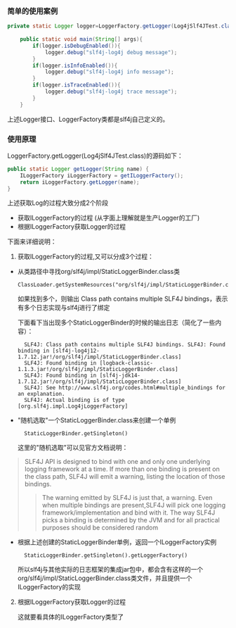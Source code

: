### 简单的使用案例
```java (type)
private static Logger logger=LoggerFactory.getLogger(Log4jSlf4JTest.class);
    
    public static void main(String[] args){
        if(logger.isDebugEnabled()){
            logger.debug("slf4j-log4j debug message");
        }
        if(logger.isInfoEnabled()){
            logger.debug("slf4j-log4j info message");
        }
        if(logger.isTraceEnabled()){
            logger.debug("slf4j-log4j trace message");
        }
    }
```   
上述Logger接口、LoggerFactory类都是slf4j自己定义的。

### 使用原理
    
LoggerFactory.getLogger(Log4jSlf4JTest.class)的源码如下：
```java (type)
public static Logger getLogger(String name) {
    ILoggerFactory iLoggerFactory = getILoggerFactory();
    return iLoggerFactory.getLogger(name);
}
```
上述获取Log的过程大致分成2个阶段
+ 获取ILoggerFactory的过程 (从字面上理解就是生产Logger的工厂)
+ 根据ILoggerFactory获取Logger的过程

下面来详细说明：
1. 获取ILoggerFactory的过程,又可以分成3个过程：
+ 从类路径中寻找org/slf4j/impl/StaticLoggerBinder.class类
  
      ClassLoader.getSystemResources("org/slf4j/impl/StaticLoggerBinder.class")
  
  如果找到多个，则输出 Class path contains multiple SLF4J bindings，表示有多个日志实现与slf4j进行了绑定
  
  下面看下当出现多个StaticLoggerBinder的时候的输出日志（简化了一些内容）：
   
        SLF4J: Class path contains multiple SLF4J bindings. SLF4J: Found binding in [slf4j-log4j12-1.7.12.jar!/org/slf4j/impl/StaticLoggerBinder.class] 
        SLF4J: Found binding in [logback-classic-1.1.3.jar!/org/slf4j/impl/StaticLoggerBinder.class] 
        SLF4J: Found binding in [slf4j-jdk14-1.7.12.jar!/org/slf4j/impl/StaticLoggerBinder.class] 
        SLF4J: See http://www.slf4j.org/codes.html#multiple_bindings for an explanation. 
        SLF4J: Actual binding is of type [org.slf4j.impl.Log4jLoggerFactory]
        
+ "随机选取"一个StaticLoggerBinder.class来创建一个单例

        StaticLoggerBinder.getSingleton()

    这里的"随机选取"可以见官方文档说明：
> SLF4J API is designed to bind with one and only one underlying logging framework at a time. If more than one binding is present on the class path, SLF4J will emit a warning, listing the location of those bindings.
  >>The warning emitted by SLF4J is just that, a warning. Even when multiple bindings are present,SLF4J will pick one logging framework/implementation and bind with it. The way SLF4J picks a binding is determined by the JVM and for all practical purposes should be considered random
 
+ 根据上述创建的StaticLoggerBinder单例，返回一个ILoggerFactory实例

        StaticLoggerBinder.getSingleton().getLoggerFactory()

  所以slf4j与其他实际的日志框架的集成jar包中，都会含有这样的一个org/slf4j/impl/StaticLoggerBinder.class类文件，并且提供一个ILoggerFactory的实现
 
2. 根据ILoggerFactory获取Logger的过程

   这就要看具体的ILoggerFactory类型了 

  


   


    

    


